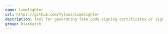 ```yaml
---
name: limelighter
url: https://github.com/Tylous/Limelighter
description: tool for generating fake code signing certificates or signing real ones. URL : https://github.com/Tylous/Limelighter Groups : blackarch blackarch-exploitation blackarch-windows
group: blackarch
---
```

